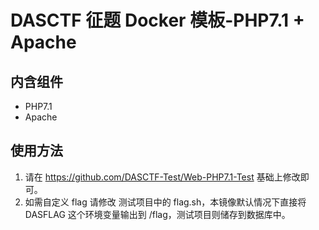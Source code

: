 # DASCTF 征题 Docker 模板-PHP7.1 + Apache
## 内含组件
- PHP7.1
- Apache

## 使用方法
1. 请在 https://github.com/DASCTF-Test/Web-PHP7.1-Test  基础上修改即可。
2. 如需自定义 flag 请修改 测试项目中的 flag.sh，本镜像默认情况下直接将 DASFLAG 这个环境变量输出到 /flag，测试项目则储存到数据库中。
